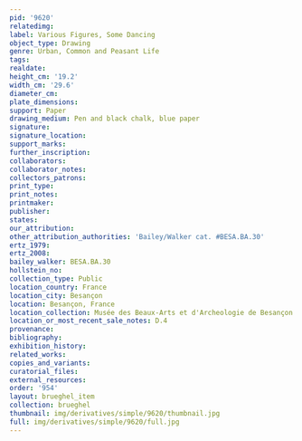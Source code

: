 ```yaml
---
pid: '9620'
relatedimg: 
label: Various Figures, Some Dancing
object_type: Drawing
genre: Urban, Common and Peasant Life
tags: 
realdate: 
height_cm: '19.2'
width_cm: '29.6'
diameter_cm: 
plate_dimensions: 
support: Paper
drawing_medium: Pen and black chalk, blue paper
signature: 
signature_location: 
support_marks: 
further_inscription: 
collaborators: 
collaborator_notes: 
collectors_patrons: 
print_type: 
print_notes: 
printmaker: 
publisher: 
states: 
our_attribution: 
other_attribution_authorities: 'Bailey/Walker cat. #BESA.BA.30'
ertz_1979: 
ertz_2008: 
bailey_walker: BESA.BA.30
hollstein_no: 
collection_type: Public
location_country: France
location_city: Besançon
location: Besançon, France
location_collection: Musée des Beaux-Arts et d'Archeologie de Besançon
location_or_most_recent_sale_notes: D.4
provenance: 
bibliography: 
exhibition_history: 
related_works: 
copies_and_variants: 
curatorial_files: 
external_resources: 
order: '954'
layout: brueghel_item
collection: brueghel
thumbnail: img/derivatives/simple/9620/thumbnail.jpg
full: img/derivatives/simple/9620/full.jpg
---
```

